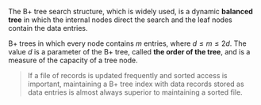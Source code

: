 The B+ tree search structure, which is widely used, is a dynamic **balanced tree** in which the internal nodes direct the search and the leaf nodes contain the data entries.

B+ trees in which every node contains $m$ entries, where $d ≤ m ≤ 2d$. The value $d$ is a parameter of the B+ tree, called **the order of the tree**, and is a measure of the capacity of a tree node.

> If a file of records is updated frequently and sorted access is important, maintaining a B+ tree index with data records stored as data entries is almost always superior to maintaining a sorted file.